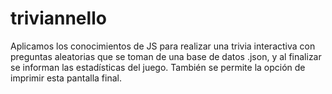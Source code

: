 # triviannello
Aplicamos los conocimientos de JS para realizar una trivia interactiva con preguntas aleatorias que se toman de una base de datos .json, y al finalizar se informan las estadísticas del juego. También se permite la opción de imprimir esta pantalla final.
